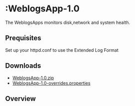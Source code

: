 :WeblogsApp-1.0
===========

The WeblogsApps monitors disk,network and system health.

## Prequisites

Set up your httpd.conf to use the Extended Log Format

## Downloads 

 * [WeblogsApp-1.0.zip](https://github.com/logscape/unixapp/raw/master/dist/WeblogsApp-1.0.zip)
 * [WeblogsApp-1.0-overrides.properties](https://www.google.com)


## Overview


